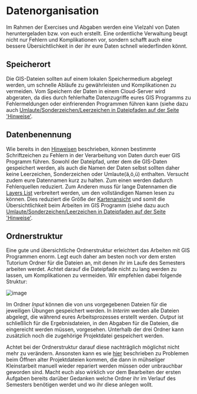 # Datenorganisation
Im Rahmen der Exercises und Abgaben werden eine Vielzahl von Daten heruntergeladen bzw. von euch erstellt. Eine ordentliche Verwaltung beugt nicht nur Fehlern und Komplikationen vor, sondern schafft auch eine bessere Übersichtlichkeit in der ihr eure Daten schnell wiederfinden könnt.

## Speicherort
Die GIS-Dateien sollten auf einem lokalen Speichermedium abgelegt werden, um schnelle Abläufe zu gewährleisten und Komplikationen zu vermeiden. Vom Speichern der Daten in einem Cloud-Server wird abgeraten, da dies durch fehlerhafte Datenzugriffe eures GIS Programms zu Fehlermeldungen oder einfrierenden Programmen führen kann (siehe dazu auch [Umlaute/Sonderzeichen/Leerzeichen in Dateipfaden auf der Seite 'Hinweise'](/content/gis/allgemeines/Hinweise.md#umlaute-sonderzeichen-leerzeichen-in-dateipfaden).

## Datenbenennung
Wie bereits in den [Hinweisen](/content/gis/allgemeines/Hinweise.md) beschrieben, können bestimmte Schriftzeichen zu Fehlern in der Verarbeitung von Daten durch euer GIS Programm führen. Sowohl der Dateipfad, unter dem die GIS-Daten gespeichert werden, als auch die Namen der Daten selbst sollten daher keine Leerzeichen, Sonderzeichen oder Umlaute(ä,ö,ü) enthalten. Versucht zudem eure Datennamen kurz zu halten. Zum einen werden dadurch Fehlerquellen reduziert. Zum Anderen muss für lange Datennamen die [Layers List](/content/gis/01_karto-basics/qgis-Interface) verbreitert werden, um den vollständigen Namen lesen zu können. Dies reduziert die Größe der [Kartenansicht](/content/gis/01_karto-basics/qgis-Interface.md) und somit die Übersichtlichkeit beim Arbeiten im GIS Programm (siehe dazu auch [Umlaute/Sonderzeichen/Leerzeichen in Dateipfaden auf der Seite 'Hinweise'](/content/gis/allgemeines/Hinweise.md#umlaute-sonderzeichen-leerzeichen-in-dateipfaden).

## Ordnerstruktur
Eine gute und übersichtliche Ordnerstruktur erleichtert das Arbeiten mit GIS Programmen enorm. Legt euch daher am besten noch vor dem ersten Tutorium Ordner für die Dateien an, mit denen ihr im Laufe des Semesters arbeiten werdet. Achtet darauf die Dateipfade nicht zu lang werden zu lassen, um Komplikationen zu vermeiden. Wir empfehlen dabei folgende Struktur:

![image](https://courses.gistools.geog.uni-heidelberg.de/giscience/qgis-book/-/raw/main/uploads/1c62c207ac0bab58199b4e448282ff95/image.png)

Im Ordner *Input* können die von uns vorgegebenen Dateien für die jeweiligen Übungen gespeichert werden. In *Interim* werden alle Dateien abgelegt, die während eures Arbeitsprozesses erstellt werden. *Output* ist schließlich für die Ergebnisdateien, in den Abgaben für die Dateien, die eingereicht werden müssen, vorgesehen. Unterhalb der drei Ordner kann zusätzlich noch die zugehörige Projektdatei gespeichert werden.  

Achtet bei der Ordnerstruktur darauf diese nachträglich möglichst nicht mehr zu verändern. Ansonsten kann es wie [hier](/content/gis/01_karto-basics/qgis-Interface.md#projekt-speichern-und-oeffnen) beschrieben zu Problemen beim Öffnen alter Projektdateien kommen, die dann in mühseliger Kleinstarbeit manuell wieder repariert werden müssen oder unbrauchbar geworden sind. Macht euch also wirklich vor dem Bearbeiten der ersten Aufgaben bereits darüber Gedanken welche Ordner ihr im Verlauf des Semesters benötigen werdet und wo ihr diese anlegen wollt.
